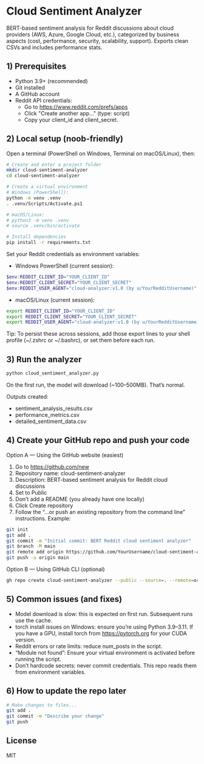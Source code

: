 # Cloud Sentiment Analyzer

BERT-based sentiment analysis for Reddit discussions about cloud providers (AWS, Azure, Google Cloud, etc.), categorized by business aspects (cost, performance, security, scalability, support). Exports clean CSVs and includes performance stats.

## 1) Prerequisites

- Python 3.9+ (recommended)
- Git installed
- A GitHub account
- Reddit API credentials:
  - Go to https://www.reddit.com/prefs/apps
  - Click "Create another app..." (type: script)
  - Copy your client_id and client_secret.

## 2) Local setup (noob-friendly)

Open a terminal (PowerShell on Windows, Terminal on macOS/Linux), then:

```bash
# Create and enter a project folder
mkdir cloud-sentiment-analyzer
cd cloud-sentiment-analyzer

# Create a virtual environment
# Windows (PowerShell):
python -m venv .venv
. .venv/Scripts/Activate.ps1

# macOS/Linux:
# python3 -m venv .venv
# source .venv/bin/activate

# Install dependencies
pip install -r requirements.txt
```

Set your Reddit credentials as environment variables:

- Windows PowerShell (current session):
```powershell
$env:REDDIT_CLIENT_ID="YOUR_CLIENT_ID"
$env:REDDIT_CLIENT_SECRET="YOUR_CLIENT_SECRET"
$env:REDDIT_USER_AGENT="cloud-analyzer:v1.0 (by u/YourRedditUsername)"
```

- macOS/Linux (current session):
```bash
export REDDIT_CLIENT_ID="YOUR_CLIENT_ID"
export REDDIT_CLIENT_SECRET="YOUR_CLIENT_SECRET"
export REDDIT_USER_AGENT="cloud-analyzer:v1.0 (by u/YourRedditUsername)"
```

Tip: To persist these across sessions, add those export lines to your shell profile (~/.zshrc or ~/.bashrc), or set them before each run.

## 3) Run the analyzer

```bash
python cloud_sentiment_analyzer.py
```

On the first run, the model will download (~100–500MB). That’s normal.

Outputs created:
- sentiment_analysis_results.csv
- performance_metrics.csv
- detailed_sentiment_data.csv

## 4) Create your GitHub repo and push your code

Option A — Using the GitHub website (easiest)
1. Go to https://github.com/new
2. Repository name: cloud-sentiment-analyzer
3. Description: BERT-based sentiment analysis for Reddit cloud discussions
4. Set to Public
5. Don’t add a README (you already have one locally)
6. Click Create repository
7. Follow the “...or push an existing repository from the command line” instructions. Example:

```bash
git init
git add .
git commit -m "Initial commit: BERT Reddit cloud sentiment analyzer"
git branch -M main
git remote add origin https://github.com/YourUsername/cloud-sentiment-analyzer.git
git push -u origin main
```

Option B — Using GitHub CLI (optional)
```bash
gh repo create cloud-sentiment-analyzer --public --source=. --remote=origin --push
```

## 5) Common issues (and fixes)

- Model download is slow: this is expected on first run. Subsequent runs use the cache.
- torch install issues on Windows: ensure you’re using Python 3.9–3.11. If you have a GPU, install torch from https://pytorch.org for your CUDA version.
- Reddit errors or rate limits: reduce num_posts in the script.
- “Module not found”: Ensure your virtual environment is activated before running the script.
- Don’t hardcode secrets: never commit credentials. This repo reads them from environment variables.

## 6) How to update the repo later

```bash
# Make changes to files...
git add .
git commit -m "Describe your change"
git push
```

## License
MIT
